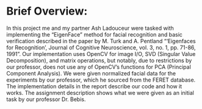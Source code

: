 # Brief Overview:
In this project me and my partner Ash Ladouceur were tasked with implementing the “EigenFace” method for facial recognition and basic verification described in the paper by M. Turk and A. Pentland “‘Eigenfaces for Recognition’, Journal of Cognitive Neuroscience, vol. 3, no. 1, pp. 71-86, 1991”. Our implementation uses OpenCV for image I/O, SVD (Singular Value Decomposition), and matrix operations, but notably, due to restrictions by our professor, does not use any of OpenCV’s functions for PCA (Principal Component Analysis). We were given normalized facial data for the experiments by our professor, which he sourced from the FERET database. The implementation details in the report describe our code and how it works. The assignment description shows what we were given as an initial task by our professor Dr. Bebis. 

